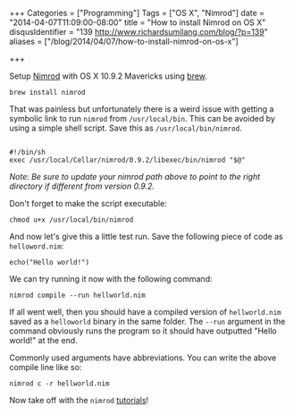 +++
Categories = ["Programming"]
Tags = ["OS X", "Nimrod"]
date = "2014-04-07T11:09:00-08:00"
title = "How to install Nimrod on OS X"
disqusIdentifier = "139 http://www.richardsumilang.com/blog/?p=139"
aliases = ["/blog/2014/04/07/how-to-install-nimrod-on-os-x"]

+++

[1]: https://brew.sh/ "Nimrod"
[2]: https://brew.sh/ "Homebrew"
[3]: https://nimrod-lang.org/tut1.html "Nimrod tutorials"

Setup [Nimrod][1] with OS X 10.9.2 Mavericks using [brew][2].

<pre><code class="language-bash" title="Install">brew install nimrod</code></pre>

<!--more-->

That was painless but unfortunately there is a weird issue with getting a
symbolic link to run `nimrod` from `/usr/local/bin`. This can be avoided by
using a simple shell script. Save this as `/usr/local/bin/nimrod`.

<pre><code class="language-bash" title="/usr/local/bin/nimrod">
#!/bin/sh
exec /usr/local/Cellar/nimrod/0.9.2/libexec/bin/nimrod "$@"
</code></pre>

*Note: Be sure to update your nimrod path above to point to the right directory
if different from version 0.9.2.*

Don't forget to make the script executable:

<pre><code class="language-bash" title="/usr/local/bin/nimrod">chmod u+x /usr/local/bin/nimrod</code></pre>

And now let's give this a little test run. Save the following piece of code as
`helloword.nim`:

<pre><code class="language-bash" title="hellworld.nim">echo("Hello world!")</code></pre>

We can try running it now with the following command:

<pre><code class="language-bash" title="Running nimrod code">nimrod compile --run hellworld.nim</code></pre>

If all went well, then you should have a compiled version of `hellworld.nim`
saved as a `helloworld` binary in the same folder. The `--run` argument in the
command obviously runs the program so it should have outputted "Hello world!" at
the end.

Commonly used arguments have abbreviations. You can write the above compile line
like so:

<pre><code class="language-bash" title="Running nimrod code (shorthand)">nimrod c -r hellworld.nim</code></pre>

Now take off with the `nimrod` [tutorials][3]!
